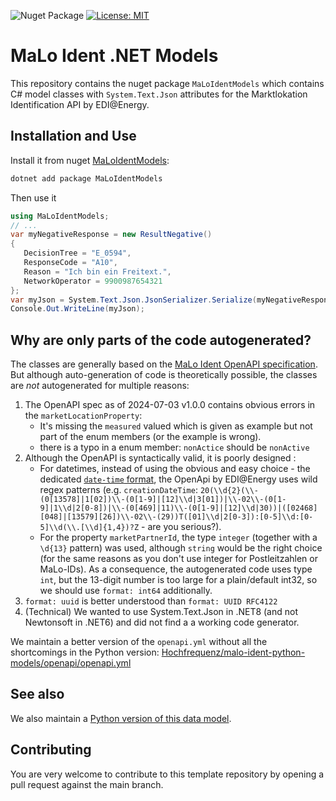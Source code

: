 ![Nuget Package](https://badgen.net/nuget/v/MaLoIdentModels)
[![License: MIT](https://img.shields.io/badge/License-MIT-yellow.svg)](LICENSE)

# MaLo Ident .NET Models

This repository contains the nuget package `MaLoIdentModels` which contains C# model classes with `System.Text.Json` attributes for the Marktlokation Identification API by EDI@Energy.

## Installation and Use

Install it from nuget [MaLoIdentModels](https://www.nuget.org/packages/MaLoIdentModels):

```bash
dotnet add package MaLoIdentModels
```

Then use it

```c#
using MaLoIdentModels;
// ...
var myNegativeResponse = new ResultNegative()
{
   DecisionTree = "E_0594",
   ResponseCode = "A10",
   Reason = "Ich bin ein Freitext.",
   NetworkOperator = 9900987654321
};
var myJson = System.Text.Json.JsonSerializer.Serialize(myNegativeResponse);
Console.Out.WriteLine(myJson);
```

## Why are only parts of the code autogenerated?

The classes are generally based on the [MaLo Ident OpenAPI specification](https://app.swaggerhub.com/apis/edi-energy/MaLoIdent_2024-07-03/v1.0.0).
But although auto-generation of code is theoretically possible, the classes are _not_ autogenerated for multiple reasons:

1. The OpenAPI spec as of 2024-07-03 v1.0.0 contains obvious errors in the `marketLocationProperty`:
   - It's missing the `measured` valued which is given as example but not part of the enum members (or the example is wrong).
   - there is a typo in a enum member: `nonActice` should be `nonActive`
2. Although the OpenAPI is syntactically valid, it is poorly designed <!-- as you'd expect from edi@energy -->:
   - For datetimes, instead of using the obvious and easy choice - the dedicated [`date-time` format](https://swagger.io/docs/specification/v3_0/data-models/data-types/#string-formats), the OpenApi by EDI@Energy uses wild regex patterns (e.g. `creationDateTime`: `20(\\d{2}(\\-(0[13578]|1[02])\\-(0[1-9]|[12]\\d|3[01])|\\-02\\-(0[1-9]|1\\d|2[0-8])|\\-(0[469]|11)\\-(0[1-9]|[12]\\d|30))|([02468][048]|[13579][26])\\-02\\-(29))T([01]\\d|2[0-3]):[0-5]\\d:[0-5]\\d(\\.[\\d]{1,4})?Z` - are you serious?).
   - For the property `marketPartnerId`, the type `integer` (together with a `\d{13}` pattern) was used, although `string` would be the right choice (for the same reasons as you don't use integer for Postleitzahlen or MaLo-IDs). As a consequence, the autogenerated code uses type `int`, but the 13-digit number is too large for a plain/default int32, so we should use `format: int64` additionally.
3. `format: uuid` is better understood than `format: UUID RFC4122`
4. (Technical) We wanted to use System.Text.Json in .NET8 (and not Newtonsoft in .NET6) and did not find a a working code generator.

We maintain a better version of the `openapi.yml` without all the shortcomings in the Python version: [Hochfrequenz/malo-ident-python-models/openapi/openapi.yml](https://github.com/Hochfrequenz/malo-ident-python-models/blob/main/openapi/openapi.yml)

## See also

We also maintain a [Python version of this data model](https://github.com/Hochfrequenz/malo-ident-python-models).

## Contributing

You are very welcome to contribute to this template repository by opening a pull request against the main branch.

